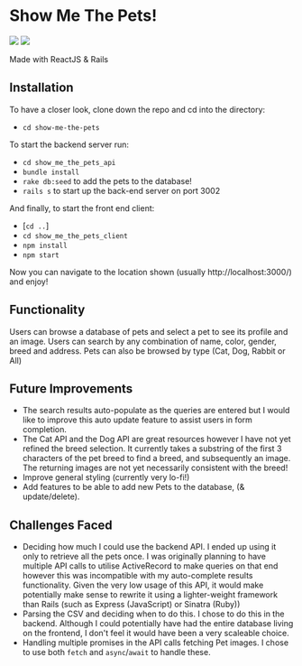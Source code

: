 # Show Me The Pets!

![](http://forthebadge.com/images/badges/made-with-javascript.svg)
![](http://forthebadge.com/images/badges/made-with-ruby.svg)

Made with ReactJS & Rails

## Installation
To have a closer look, clone down the repo and cd into the directory:
- `cd show-me-the-pets`

To start the backend server run:
- `cd show_me_the_pets_api`
- `bundle install`
- `rake db:seed` to add the pets to the database!
- `rails s` to start up the back-end server on port 3002


And finally, to start the front end client:
- [`cd ..`]
- `cd show_me_the_pets_client`
- `npm install`
- `npm start`

Now you can navigate to the location shown (usually http://localhost:3000/) and enjoy!

## Functionality
Users can browse a database of pets and select a pet to see its profile and an image.
Users can search by any combination of name, color, gender, breed and address.
Pets can also be browsed by type (Cat, Dog, Rabbit or All)

## Future Improvements
- The search results auto-populate as the queries are entered but I would like to improve this auto update feature to assist users in form completion.
- The Cat API and the Dog API are great resources however I have not yet refined the breed selection. It currently takes a substring of the first 3 characters of the pet breed to find a breed, and subsequently an image. The returning images are not yet necessarily consistent with the breed!
- Improve general styling (currently very lo-fi!)
- Add features to be able to add new Pets to the database, (& update/delete).

## Challenges Faced
- Deciding how much I could use the backend API. I ended up using it only to retrieve all the pets once. I was originally planning to have multiple API calls to utilise ActiveRecord to make queries on that end however this was incompatible with my auto-complete results functionality. Given the very low usage of this API, it would make potentially make sense to rewrite it using a lighter-weight framework than Rails (such as Express (JavaScript) or Sinatra (Ruby))
- Parsing the CSV and deciding when to do this. I chose to do this in the backend. Although I could potentially have had the entire database living on the frontend, I don't feel it would have been a very scaleable choice.
- Handling multiple promises in the API calls fetching Pet images. I chose to use both `fetch` and `async`/`await` to handle these.
